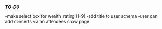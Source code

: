 ***TO-DO***

-make select box for wealth_rating (1-9)
-add title to user schema
-user can add concerts via an attendees show page
